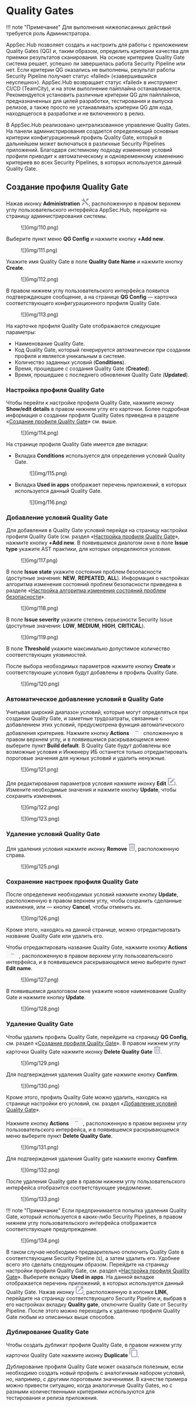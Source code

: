 # Quality Gates

!!! note "Примечание"
    Для выполнения нижеописанных действий требуется роль Администратора.

AppSec.Hub позволяет создать и настроить для работы с приложением Quality Gates (QG) и, таким образом, определить критерии качества для приемки результатов сканирования. На основе критериев Quality Gate система решает, успешно ли завершилась работа Security Pipeline или нет. Если критерии QG оказались не выполнены, результат работы Security Pipeline получает статус «failed» («завершившийся неуспешно»). AppSec.Hub возвращает статус «failed» в инструмент CI/CD (TeamCity), и на этом выполнение пайплайна останавливается. Рекомендуется установить различные критерии QG для пайплайнов, предназначенных для целей разработки, тестирования и выпуска релизов, а также просто не устанавливать критерии QG для кода, находящегося в разработке и не включенного в релиз.

В AppSec.Hub реализовано централизованное управление Quality Gates. На панели администрирования создается определяющий основные критерии конфигурационный профиль Quality Gate, который в дальнейшем может включаться в различные Security Pipelines приложений. Благодаря системному подходу изменение условий профиля приводит к автоматическому и одновременному изменению критериев во всех Security Pipelines, в которых используется данный Quality Gate.

## Создание профиля Quality Gate

Нажав иконку **Administration** ![](img/1.png), расположенную в правом верхнем углу пользовательского интерфейса AppSec.Hub, перейдите на страницу администрирования системы.

<figure markdown>![](img/110.png)</figure>

Выберите пункт меню **QG Config** и нажмите кнопку **+Add new**.

<figure markdown>![](img/111.png)</figure>

Укажите имя Quality Gate в поле **Quality Gate Name** и нажмите кнопку **Create**.

<figure markdown>![](img/112.png)</figure>

В правом нижнем углу пользовательского интерфейса появится подтверждающее сообщение, а на странице **QG Config** — карточка соответствующего конфигурационного профиля Quality Gate.

<figure markdown>![](img/113.png)</figure>

На карточке профиля Quality Gate отображаются следующие параметры:

* Наименование Quality Gate.
* Код Quality Gate, который генерируется автоматически при создании профиля и является уникальным в системе.
* Количество заданных условий (**Conditions**).
* Время, прошедшее с создания Quality Gate (**Created**).
* Время, прошедшее с последнего обновления Quality Gate (**Updated**).

### Настройка профиля Quality Gate

Чтобы перейти к настройке профиля Quality Gate, нажмите иконку **Show/edit details** в правом нижнем углу его карточки. Более подробная информация о создании профиля Quality Gates приведена в разделе «[Создание профиля Quality Gate]()» см. выше.

<figure markdown>![](img/114.png)</figure>

На странице профиля Quality Gate имеется две вкладки:

* Вкладка **Conditions** используется для определения условий Quality Gate.

    <figure markdown>![](img/115.png)</figure>

* Вкладка **Used in apps** отображает перечень приложений, в которых используется данный Quality Gate.

    <figure markdown>![](img/116.png)</figure>

### Добавление условий Quality Gate

Для добавления в Quality Gate условий перейдя на страницу настройки профиля Quality Gate (см. раздел «[Настройка профиля Quality Gate]()», нажмите кнопку **+Add new**. В появившемся диалогом окне в поле **Issue type** укажите AST практики, для которых определяются условия.

<figure markdown>![](img/117.png)</figure>

В поле **Issue state** укажите состояния проблем безопасности (доступные значения: **NEW**, **REPEATED**, **ALL**). Информация о настройках алгоритма изменения состояний проблем безопасности приведена в разделе «[Настройка алгоритма изменения состояний проблем безопасности]()».

<figure markdown>![](img/118.png)</figure>

В поле **Issue severity** укажите степень серьезности Security Issue (доступные значения: **LOW**, **MEDIUM**, **HIGH**, **CRITICAL**).

<figure markdown>![](img/119.png)</figure>

В поле **Threshold** укажите максимально допустимое количество соответствующих уязвимостей.

После выбора необходимых параметров нажмите кнопку **Create** и соответствующие условия будут добавлены в профиль Quality Gate.

<figure markdown>![](img/120.png)</figure>

### Автоматическое добавление условий в Quality Gate

Учитывая широкий диапазон условий, которые могут определяться при создании Quality Gate, и заметные трудозатраты, связанные с добавлением этих условий, предусмотрена функция автоматического добавления критериев. Нажмите кнопку **Actions** ![](img/3dots.png)сположенную в правом верхнем углу, и в появившемся раскрывающемся меню выберите пункт **Build default**. В Quality Gate будут добавлены все возможные условия и Инженеру ИБ останется только отредактировать пороговые значения для нужных условий и удалить ненужные.

<figure markdown>![](img/121.png)</figure>

Для редактирования параметров условия нажмите иконку **Edit** ![](img/edit.png). Измените необходимые значения и нажмите кнопку **Update**, чтобы сохранить изменения.

<figure markdown>![](img/122.png)</figure>

<figure markdown>![](img/123.png)</figure>

### Удаление условий Quality Gate

Для удаления условия нажмите иконку **Remove** ![](img/124.png), расположенную справа.

<figure markdown>![](img/125.png)</figure>

### Сохранение настроек профиля Quality Gate

После определения необходимых условий нажмите кнопку **Update**, расположенную в правом верхнем углу, чтобы сохранить сделанные изменения, или — кнопку **Cancel**, чтобы отменить их.

<figure markdown>![](img/126.png)</figure>

Кроме этого, находясь на данной странице, можно отредактировать название Quality Gate или удалить его.

Чтобы отредактировать название Quality Gate, нажмите кнопку **Actions** ![](img/3dots.png), расположенную в правом верхнем углу пользовательского интерфейса, и в появившемся раскрывающемся меню выберите пункт **Edit name**.

<figure markdown>![](img/127.png)</figure>

В появившемся диалоговом окне укажите новое наименование Quality Gate и нажмите кнопку **Update**.

<figure markdown>![](img/128.png)</figure>

### Удаление Quality Gate

Чтобы удалить профиль Quality Gate, перейдите на страницу **QG Config**, см. раздел «[Создание профиля Quality Gate]()». В правом нижнем углу карточки Quality Gate нажмите иконку **Delete Quality Gate** ![](img/124.png).

<figure markdown>![](img/129.png)</figure>

Для подтверждения удаления Quality gate нажмите кнопку **Confirm**.

<figure markdown>![](img/130.png)</figure>

Кроме этого, профиль Quality Gate можно удалить, находясь на странице настройки его условий, см. раздел «[Добавление условий Quality Gate]()».

Нажмите кнопку **Actions** ![](img/3dots.png), расположенную в правом верхнем углу пользовательского интерфейса, и в появившемся раскрывающемся меню выберите пункт **Delete Quality Gate**.

<figure markdown>![](img/131.png)</figure>

Для подтверждения удаления Quality gate нажмите кнопку **Confirm**.

<figure markdown>![](img/132.png)</figure>

После удаления Quality gate в правом нижнем углу пользовательского интерфейса отобразится соответствующее уведомление.

<figure markdown>![](img/133.png)</figure>

!!! note "Примечание"
    Если предпринимается попытка удаления Quality Gate, который используется в каких-либо Security Pipelines, в правом нижнем углу пользовательского интерфейса отображается соответствующее предупреждение.

<figure markdown>![](img/134.png)</figure>

В таком случае необходимо предварительно отключить Quality Gate в соответствующем Security Pipeline (s), а затем удалить его. Удобнее всего это сделать следующим образом. Перейдите на страницу настройки профиля Quality Gate, см. раздел «[Настройка профиля Quality Gate]()». Выберите вкладку **Used in apps**. На данной вкладке отображается перечень приложений, в которых используется данный Quality Gate. Нажав иконку ![](img/135.png), расположенную в колонке **LINK**, перейдите на страницу соответствующего Security Pipeline и, выбрав в его настройках вкладку **Quality gate**, отключите Quality Gate от Security Pipeline. После этого можно переходить к удалению профиля Quality Gate любым из описанных выше способов.

### Дублирование Quality Gate

Чтобы создать дубликат профиля Quality Gate, в правом нижнем углу карточки Quality Gate нажмите иконку **Duplicate** ![](img/136.png).

Дублирование профиля Quality Gate может оказаться полезным, если необходимо создать новый профиль с аналогичным набором условий, но, например, с другими пороговыми значениями. В качестве примера можно привести ситуацию, когда аналогичные Quality Gates, но с разными количественными критериями используются для тестирования и релиза приложения.